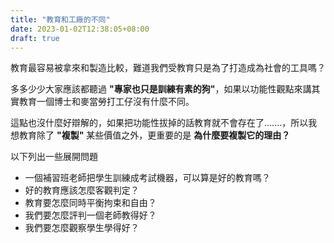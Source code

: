 ```yaml
---
title: "教育和工廠的不同"
date: 2023-01-02T12:38:05+08:00
draft: true
---
```


教育最容易被拿來和製造比較，難道我們受教育只是為了打造成為社會的工具嗎？

多多少少大家應該都聽過 **"專家也只是訓練有素的狗"**，如果以功能性觀點來講其實教育一個博士和麥當勞打工仔沒有什麼不同。

這點也沒什麼好辯解的，如果把功能性拔掉的話教育就不會存在了.......，所以我想教育除了 **"複製"** 某些價值之外，更重要的是 **為什麼要複製它的理由？**

以下列出一些展開問題
* 一個補習班老師把學生訓練成考試機器，可以算是好的教育嗎？
* 好的教育應該怎麼客觀判定？
* 教育要怎麼同時平衡拘束和自由？
* 我們要怎麼評判一個老師教得好？
* 我們要怎麼觀察學生學得好？




